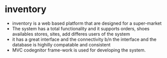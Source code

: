 # inventory
+ inventory is a web based platform that are designed for a super-market 
+ The system has a total functionality and it supports orders, shoes availables stores, sites, add differes users of the system 
+ it has a great interface and the connectivity b/n the interface and the database is highilly compatable and consistent
+ MVC codegnitor frame-work is used for developing the system.
